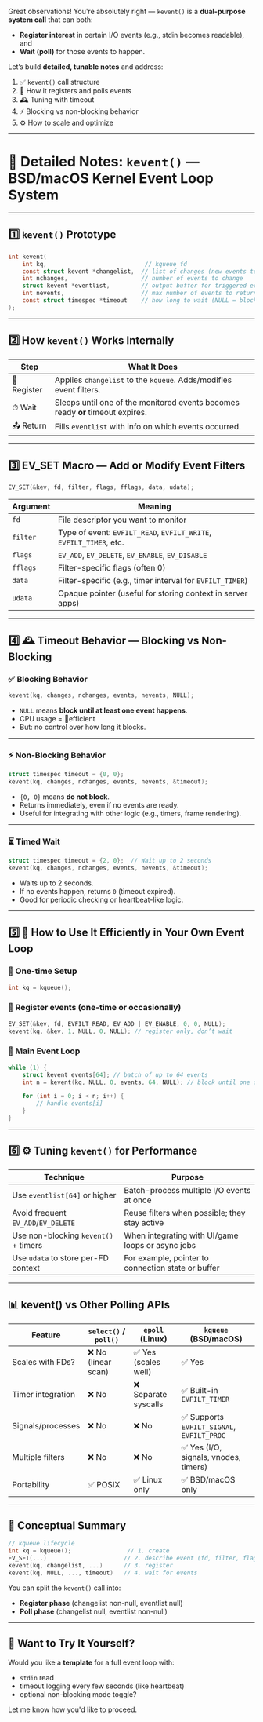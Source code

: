 Great observations! You're absolutely right — `kevent()` is a **dual-purpose system call** that can both:

* **Register interest** in certain I/O events (e.g., stdin becomes readable), and
* **Wait (poll)** for those events to happen.

Let’s build **detailed, tunable notes** and address:

1. ✅ `kevent()` call structure
2. 🔁 How it registers and polls events
3. 🕰️ Tuning with timeout
4. ⚡ Blocking vs non-blocking behavior
5. ⚙️ How to scale and optimize

---

# 📘 **Detailed Notes: `kevent()` — BSD/macOS Kernel Event Loop System**

---

## 1️⃣ `kevent()` Prototype

```c
int kevent(
    int kq,                            // kqueue fd
    const struct kevent *changelist,  // list of changes (new events to monitor)
    int nchanges,                     // number of events to change
    struct kevent *eventlist,         // output buffer for triggered events
    int nevents,                      // max number of events to return
    const struct timespec *timeout    // how long to wait (NULL = block forever)
);
```

---

## 2️⃣ How `kevent()` Works Internally

| Step        | What It Does                                                                   |
| ----------- | ------------------------------------------------------------------------------ |
| 🧾 Register | Applies `changelist` to the `kqueue`. Adds/modifies event filters.             |
| ⏱ Wait      | Sleeps until one of the monitored events becomes ready **or** timeout expires. |
| 📤 Return   | Fills `eventlist` with info on which events occurred.                          |

---

## 3️⃣ **EV\_SET Macro** — Add or Modify Event Filters

```c
EV_SET(&kev, fd, filter, flags, fflags, data, udata);
```

| Argument | Meaning                                                            |
| -------- | ------------------------------------------------------------------ |
| `fd`     | File descriptor you want to monitor                                |
| `filter` | Type of event: `EVFILT_READ`, `EVFILT_WRITE`, `EVFILT_TIMER`, etc. |
| `flags`  | `EV_ADD`, `EV_DELETE`, `EV_ENABLE`, `EV_DISABLE`                   |
| `fflags` | Filter-specific flags (often 0)                                    |
| `data`   | Filter-specific (e.g., timer interval for `EVFILT_TIMER`)          |
| `udata`  | Opaque pointer (useful for storing context in server apps)         |

---

## 4️⃣ 🕰️ Timeout Behavior — Blocking vs Non-Blocking

### ✅ Blocking Behavior

```c
kevent(kq, changes, nchanges, events, nevents, NULL);
```

* `NULL` means **block until at least one event happens**.
* CPU usage = 🔋efficient
* But: no control over how long it blocks.

---

### ⚡ Non-Blocking Behavior

```c
struct timespec timeout = {0, 0};
kevent(kq, changes, nchanges, events, nevents, &timeout);
```

* `{0, 0}` means **do not block**.
* Returns immediately, even if no events are ready.
* Useful for integrating with other logic (e.g., timers, frame rendering).

---

### ⏳ Timed Wait

```c
struct timespec timeout = {2, 0};  // Wait up to 2 seconds
kevent(kq, changes, nchanges, events, nevents, &timeout);
```

* Waits up to 2 seconds.
* If no events happen, returns `0` (timeout expired).
* Good for periodic checking or heartbeat-like logic.

---

## 5️⃣ 👷 How to Use It Efficiently in Your Own Event Loop

### 📌 One-time Setup

```c
int kq = kqueue();
```

### 📌 Register events (one-time or occasionally)

```c
EV_SET(&kev, fd, EVFILT_READ, EV_ADD | EV_ENABLE, 0, 0, NULL);
kevent(kq, &kev, 1, NULL, 0, NULL); // register only, don’t wait
```

### 📌 Main Event Loop

```c
while (1) {
    struct kevent events[64]; // batch of up to 64 events
    int n = kevent(kq, NULL, 0, events, 64, NULL); // block until one or more events happen

    for (int i = 0; i < n; i++) {
        // handle events[i]
    }
}
```

---

## 6️⃣ ⚙️ Tuning `kevent()` for Performance

| Technique                            | Purpose                                            |
| ------------------------------------ | -------------------------------------------------- |
| Use `eventlist[64]` or higher        | Batch-process multiple I/O events at once          |
| Avoid frequent `EV_ADD`/`EV_DELETE`  | Reuse filters when possible; they stay active      |
| Use non-blocking `kevent()` + timers | When integrating with UI/game loops or async jobs  |
| Use `udata` to store per-FD context  | For example, pointer to connection state or buffer |

---

## 📊 kevent() vs Other Polling APIs

| Feature           | `select()` / `poll()` | `epoll` (Linux)     | `kqueue` (BSD/macOS)                      |
| ----------------- | --------------------- | ------------------- | ----------------------------------------- |
| Scales with FDs?  | ❌ No (linear scan)    | ✅ Yes (scales well) | ✅ Yes                                     |
| Timer integration | ❌ No                  | ❌ Separate syscalls | ✅ Built-in `EVFILT_TIMER`                 |
| Signals/processes | ❌ No                  | ❌ No                | ✅ Supports `EVFILT_SIGNAL`, `EVFILT_PROC` |
| Multiple filters  | ❌ No                  | ❌ No                | ✅ Yes (I/O, signals, vnodes, timers)      |
| Portability       | ✅ POSIX               | ✅ Linux only        | ✅ BSD/macOS only                          |

---

## 🧠 Conceptual Summary

```c
// kqueue lifecycle
int kq = kqueue();                // 1. create
EV_SET(...)                      // 2. describe event (fd, filter, flags)
kevent(kq, changelist, ...)      // 3. register
kevent(kq, NULL, ..., timeout)   // 4. wait for events
```

You can split the `kevent()` call into:

* **Register phase** (changelist non-null, eventlist null)
* **Poll phase** (changelist null, eventlist non-null)

---

## 🧪 Want to Try It Yourself?

Would you like a **template** for a full event loop with:

* `stdin` read
* timeout logging every few seconds (like heartbeat)
* optional non-blocking mode toggle?

Let me know how you'd like to proceed.
